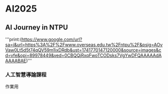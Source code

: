 # AI2025
## AI Journey in NTPU
'''print:(https://www.google.com/url?sa=i&url=https%3A%2F%2Fwww.overseas.edu.tw%2Fntpu%2F&psig=AOvVaw0Lt5d5t74qQV59m1ixDRdb&ust=1741770147120000&source=images&cd=vfe&opi=89978449&ved=0CBQQjRxqFwoTCODsks7VgYwDFQAAAAAdAAAAABAE)'''
### 人工智慧導論課程
作業用

